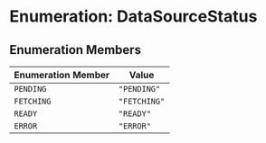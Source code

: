 # Enumeration: DataSourceStatus

## Enumeration Members

| Enumeration Member | Value |
| ------ | ------ |
| <a id="pending"></a> `PENDING` | `"PENDING"` |
| <a id="fetching"></a> `FETCHING` | `"FETCHING"` |
| <a id="ready"></a> `READY` | `"READY"` |
| <a id="error"></a> `ERROR` | `"ERROR"` |
